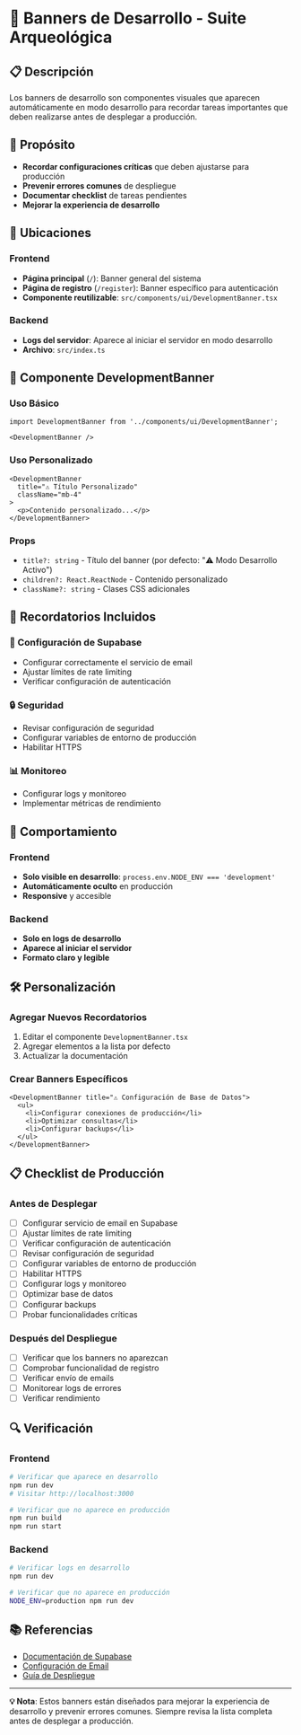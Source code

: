 # 🚨 Banners de Desarrollo - Suite Arqueológica

## 📋 Descripción

Los banners de desarrollo son componentes visuales que aparecen automáticamente en modo desarrollo para recordar tareas importantes que deben realizarse antes de desplegar a producción.

## 🎯 Propósito

- **Recordar configuraciones críticas** que deben ajustarse para producción
- **Prevenir errores comunes** de despliegue
- **Documentar checklist** de tareas pendientes
- **Mejorar la experiencia de desarrollo**

## 📍 Ubicaciones

### Frontend
- **Página principal** (`/`): Banner general del sistema
- **Página de registro** (`/register`): Banner específico para autenticación
- **Componente reutilizable**: `src/components/ui/DevelopmentBanner.tsx`

### Backend
- **Logs del servidor**: Aparece al iniciar el servidor en modo desarrollo
- **Archivo**: `src/index.ts`

## 🎨 Componente DevelopmentBanner

### Uso Básico
```tsx
import DevelopmentBanner from '../components/ui/DevelopmentBanner';

<DevelopmentBanner />
```

### Uso Personalizado
```tsx
<DevelopmentBanner 
  title="⚠️ Título Personalizado"
  className="mb-4"
>
  <p>Contenido personalizado...</p>
</DevelopmentBanner>
```

### Props
- `title?: string` - Título del banner (por defecto: "⚠️ Modo Desarrollo Activo")
- `children?: React.ReactNode` - Contenido personalizado
- `className?: string` - Clases CSS adicionales

## 📝 Recordatorios Incluidos

### 🔧 Configuración de Supabase
- Configurar correctamente el servicio de email
- Ajustar límites de rate limiting
- Verificar configuración de autenticación

### 🔒 Seguridad
- Revisar configuración de seguridad
- Configurar variables de entorno de producción
- Habilitar HTTPS

### 📊 Monitoreo
- Configurar logs y monitoreo
- Implementar métricas de rendimiento

## 🚀 Comportamiento

### Frontend
- **Solo visible en desarrollo**: `process.env.NODE_ENV === 'development'`
- **Automáticamente oculto** en producción
- **Responsive** y accesible

### Backend
- **Solo en logs de desarrollo**
- **Aparece al iniciar el servidor**
- **Formato claro y legible**

## 🛠️ Personalización

### Agregar Nuevos Recordatorios
1. Editar el componente `DevelopmentBanner.tsx`
2. Agregar elementos a la lista por defecto
3. Actualizar la documentación

### Crear Banners Específicos
```tsx
<DevelopmentBanner title="⚠️ Configuración de Base de Datos">
  <ul>
    <li>Configurar conexiones de producción</li>
    <li>Optimizar consultas</li>
    <li>Configurar backups</li>
  </ul>
</DevelopmentBanner>
```

## 📋 Checklist de Producción

### Antes de Desplegar
- [ ] Configurar servicio de email en Supabase
- [ ] Ajustar límites de rate limiting
- [ ] Verificar configuración de autenticación
- [ ] Revisar configuración de seguridad
- [ ] Configurar variables de entorno de producción
- [ ] Habilitar HTTPS
- [ ] Configurar logs y monitoreo
- [ ] Optimizar base de datos
- [ ] Configurar backups
- [ ] Probar funcionalidades críticas

### Después del Despliegue
- [ ] Verificar que los banners no aparezcan
- [ ] Comprobar funcionalidad de registro
- [ ] Verificar envío de emails
- [ ] Monitorear logs de errores
- [ ] Verificar rendimiento

## 🔍 Verificación

### Frontend
```bash
# Verificar que aparece en desarrollo
npm run dev
# Visitar http://localhost:3000

# Verificar que no aparece en producción
npm run build
npm run start
```

### Backend
```bash
# Verificar logs en desarrollo
npm run dev

# Verificar que no aparece en producción
NODE_ENV=production npm run dev
```

## 📚 Referencias

- [Documentación de Supabase](https://supabase.com/docs)
- [Configuración de Email](CONFIGURACION_EMAIL_GUIA.md)
- [Guía de Despliegue](GUIA_DESPLIEGUE.md)

---

**💡 Nota**: Estos banners están diseñados para mejorar la experiencia de desarrollo y prevenir errores comunes. Siempre revisa la lista completa antes de desplegar a producción. 
